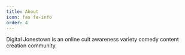 ```yaml
---
title: About
icon: fas fa-info
order: 4
---
```


Digital Jonestown is an online cult awareness variety comedy content creation community.
